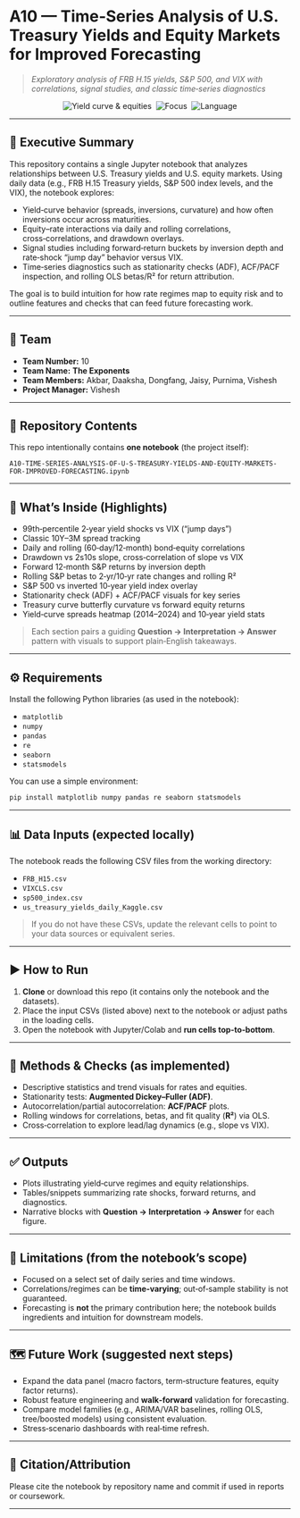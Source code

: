 # A10 — Time‑Series Analysis of U.S. Treasury Yields and Equity Markets for Improved Forecasting

> _Exploratory analysis of FRB H.15 yields, S&P 500, and VIX with correlations, signal studies, and classic time‑series diagnostics_

<p align="center">
  <img alt="Yield curve & equities" src="https://img.shields.io/badge/Notebook-Analysis-blue?logo=jupyter">&nbsp;
  <img alt="Focus" src="https://img.shields.io/badge/Focus-Treasuries%20%26%20Equities-8A2BE2">&nbsp;
  <img alt="Language" src="https://img.shields.io/badge/Python-3.x-3776AB?logo=python">
</p>

---

## 🧭 Executive Summary

This repository contains a single Jupyter notebook that analyzes relationships between U.S. Treasury yields and U.S. equity markets. 
Using daily data (e.g., FRB H.15 Treasury yields, S&P 500 index levels, and the VIX), the notebook explores:
- Yield‑curve behavior (spreads, inversions, curvature) and how often inversions occur across maturities.
- Equity–rate interactions via daily and rolling correlations, cross‑correlations, and drawdown overlays.
- Signal studies including forward‑return buckets by inversion depth and rate‑shock “jump day” behavior versus VIX.
- Time‑series diagnostics such as stationarity checks (ADF), ACF/PACF inspection, and rolling OLS betas/R² for return attribution.

The goal is to build intuition for how rate regimes map to equity risk and to outline features and checks that can feed future forecasting work.

---

## 👥 Team

- **Team Number:** 10  
- **Team Name:** **The Exponents**  
- **Team Members:** Akbar, Daaksha, Dongfang, Jaisy, Purnima, Vishesh  
- **Project Manager:** Vishesh

---

## 📁 Repository Contents

This repo intentionally contains **one notebook** (the project itself):

```
A10-TIME-SERIES-ANALYSIS-OF-U-S-TREASURY-YIELDS-AND-EQUITY-MARKETS-FOR-IMPROVED-FORECASTING.ipynb
```

---

## 🧪 What’s Inside (Highlights)

- 99th‑percentile 2‑year yield shocks vs VIX (“jump days”)
- Classic 10Y–3M spread tracking
- Daily and rolling (60‑day/12‑month) bond‑equity correlations
- Drawdown vs 2s10s slope, cross‑correlation of slope vs VIX
- Forward 12‑month S&P returns by inversion depth
- Rolling S&P betas to 2‑yr/10‑yr rate changes and rolling R²
- S&P 500 vs inverted 10‑year yield index overlay
- Stationarity check (ADF) + ACF/PACF visuals for key series
- Treasury curve butterfly curvature vs forward equity returns
- Yield‑curve spreads heatmap (2014–2024) and 10‑year yield stats

> Each section pairs a guiding **Question → Interpretation → Answer** pattern with visuals to support plain‑English takeaways.

---

## ⚙️ Requirements

Install the following Python libraries (as used in the notebook):

- `matplotlib`
- `numpy`
- `pandas`
- `re`
- `seaborn`
- `statsmodels`

You can use a simple environment:

```bash
pip install matplotlib numpy pandas re seaborn statsmodels
```

---

## 📊 Data Inputs (expected locally)

The notebook reads the following CSV files from the working directory:

- `FRB_H15.csv`
- `VIXCLS.csv`
- `sp500_index.csv`
- `us_treasury_yields_daily_Kaggle.csv`

> If you do not have these CSVs, update the relevant cells to point to your data sources or equivalent series.

---

## ▶️ How to Run

1. **Clone** or download this repo (it contains only the notebook and the datasets).  
2. Place the input CSVs (listed above) next to the notebook or adjust paths in the loading cells.  
3. Open the notebook with Jupyter/Colab and **run cells top‑to‑bottom**.

---

## 🧠 Methods & Checks (as implemented)

- Descriptive statistics and trend visuals for rates and equities.  
- Stationarity tests: **Augmented Dickey–Fuller (ADF)**.  
- Autocorrelation/partial autocorrelation: **ACF/PACF** plots.  
- Rolling windows for correlations, betas, and fit quality (**R²**) via OLS.  
- Cross‑correlation to explore lead/lag dynamics (e.g., slope vs VIX).

---

## ✅ Outputs

- Plots illustrating yield‑curve regimes and equity relationships.  
- Tables/snippets summarizing rate shocks, forward returns, and diagnostics.  
- Narrative blocks with **Question → Interpretation → Answer** for each figure.

---

## 🚧 Limitations (from the notebook’s scope)

- Focused on a select set of daily series and time windows.  
- Correlations/regimes can be **time‑varying**; out‑of‑sample stability is not guaranteed.  
- Forecasting is **not** the primary contribution here; the notebook builds ingredients and intuition for downstream models.

---

## 🗺️ Future Work (suggested next steps)

- Expand the data panel (macro factors, term‑structure features, equity factor returns).  
- Robust feature engineering and **walk‑forward** validation for forecasting.  
- Compare model families (e.g., ARIMA/VAR baselines, rolling OLS, tree/boosted models) using consistent evaluation.  
- Stress‑scenario dashboards with real‑time refresh.

---

## 📎 Citation/Attribution

Please cite the notebook by repository name and commit if used in reports or coursework.

---
